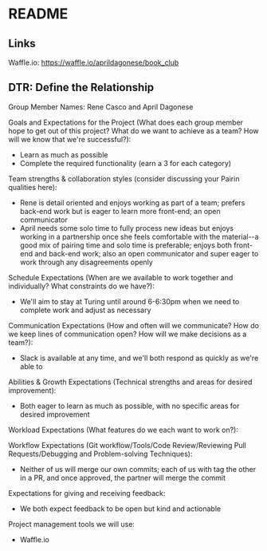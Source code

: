 # README

## Links
Waffle.io: https://waffle.io/aprildagonese/book_club

## DTR: Define the Relationship
Group Member Names: Rene Casco and April Dagonese

Goals and Expectations for the Project (What does each group member hope to get out of this project? What do we want to achieve as a team? How will we know that we're successful?):
- Learn as much as possible
- Complete the required functionality (earn a 3 for each category)

Team strengths & collaboration styles (consider discussing your Pairin qualities here):
- Rene is detail oriented and enjoys working as part of a team; prefers back-end work but is eager to learn more front-end; an open communicator
- April needs some solo time to fully process new ideas but enjoys working in a partnership once she feels comfortable with the material--a good mix of pairing time and solo time is preferable; enjoys both front-end and back-end work; also an open communicator and super eager to work through any disagreements openly

Schedule Expectations (When are we available to work together and individually? What constraints do we have?):
- We'll aim to stay at Turing until around 6-6:30pm when we need to complete work and adjust as necessary

Communication Expectations (How and often will we communicate? How do we keep lines of communication open? How will we make decisions as a team?):
- Slack is available at any time, and we'll both respond as quickly as we're able to

Abilities & Growth Expectations (Technical strengths and areas for desired improvement):
- Both eager to learn as much as possible, with no specific areas for desired improvement

Workload Expectations (What features do we each want to work on?):

Workflow Expectations (Git workflow/Tools/Code Review/Reviewing Pull Requests/Debugging and Problem-solving Techniques):
- Neither of us will merge our own commits; each of us with tag the other in a PR, and once approved, the partner will merge the commit

Expectations for giving and receiving feedback:
- We both expect feedback to be open but kind and actionable

Project management tools we will use:
- Waffle.io
